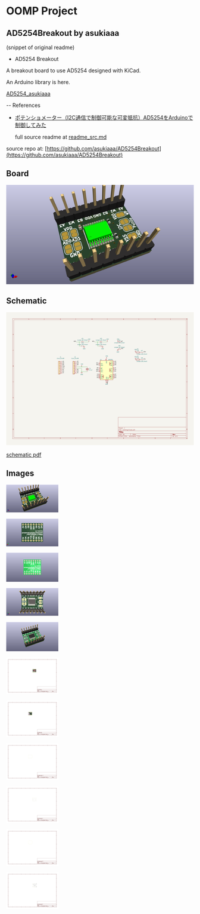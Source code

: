 # OOMP Project  
## AD5254Breakout  by asukiaaa  
  
(snippet of original readme)  
  
- AD5254 Breakout  
  
A breakout board to use AD5254 designed with KiCad.  
  
An Arduino library is here.  
  
[AD5254_asukiaaa](https://github.com/asukiaaa/AD5254_asukiaaa)  
  
-- References  
  
- [ポテンショメーター（I2C通信で制御可能な可変抵抗）AD5254をArduinoで制御してみた](https://asukiaaa.blogspot.com/2020/01/ad5254arduino.html)  
  
  full source readme at [readme_src.md](readme_src.md)  
  
source repo at: [https://github.com/asukiaaa/AD5254Breakout](https://github.com/asukiaaa/AD5254Breakout)  
## Board  
  
[![working_3d.png](working_3d_600.png)](working_3d.png)  
## Schematic  
  
[![working_schematic.png](working_schematic_600.png)](working_schematic.png)  
  
[schematic pdf](working_schematic.pdf)  
## Images  
  
[![working_3d.png](working_3d_140.png)](working_3d.png)  
  
[![working_3d_back.png](working_3d_back_140.png)](working_3d_back.png)  
  
[![working_3D_bottom.png](working_3D_bottom_140.png)](working_3D_bottom.png)  
  
[![working_3d_front.png](working_3d_front_140.png)](working_3d_front.png)  
  
[![working_3D_top.png](working_3D_top_140.png)](working_3D_top.png)  
  
[![working_assembly_page_01.png](working_assembly_page_01_140.png)](working_assembly_page_01.png)  
  
[![working_assembly_page_02.png](working_assembly_page_02_140.png)](working_assembly_page_02.png)  
  
[![working_assembly_page_03.png](working_assembly_page_03_140.png)](working_assembly_page_03.png)  
  
[![working_assembly_page_04.png](working_assembly_page_04_140.png)](working_assembly_page_04.png)  
  
[![working_assembly_page_05.png](working_assembly_page_05_140.png)](working_assembly_page_05.png)  
  
[![working_assembly_page_06.png](working_assembly_page_06_140.png)](working_assembly_page_06.png)  
